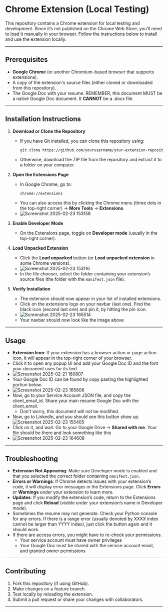 # Chrome Extension (Local Testing)

This repository contains a Chrome extension for local testing and development. Since it’s not published on the Chrome Web Store, you’ll need to load it manually in your browser. Follow the instructions below to install and use the extension locally.

---

## Prerequisites

- **Google Chrome** (or another Chromium-based browser that supports extensions).
- A copy of the extension's source files (either cloned or downloaded from this repository).
- The Google Doc with your resume. REMEMBER, this document MUST be a native Google Doc document. It **CANNOT** be a .docx file. 

---

## Installation Instructions

1. **Download or Clone the Repository**  
   - If you have Git installed, you can clone this repository using:
     ```bash
     git clone https://github.com/yourusername/your-extension-repository.git
     ```
   - Otherwise, download the ZIP file from the repository and extract it to a folder on your computer.

2. **Open the Extensions Page**  
   - In Google Chrome, go to:
     ```
     chrome://extensions
     ```
   - You can also access this by clicking the Chrome menu (three dots in the top-right corner) → **More Tools** → **Extensions**.
   - ![Screenshot 2025-02-23 153158](https://github.com/user-attachments/assets/7b305df3-9661-4383-8f49-4e17873921b4)


3. **Enable Developer Mode**  
   - On the Extensions page, toggle on **Developer mode** (usually in the top-right corner).

4. **Load Unpacked Extension**  
   - Click the **Load unpacked** button (or **Load unpacked extension** in some Chrome versions).
   - ![Screenshot 2025-02-23 153116](https://github.com/user-attachments/assets/3dcc0ded-c091-4744-8b55-02aa967e837d)
   - In the file chooser, select the folder containing your extension’s source files (the folder with the `manifest.json` file).

5. **Verify Installation**  
   - The extension should now appear in your list of installed extensions.
   - Click on the extensions logo on your navbar (last one). Find the black icon (second last one) and pin it, by hitting the pin icon.
   -  ![Screenshot 2025-02-23 165514](https://github.com/user-attachments/assets/72760027-45eb-48f5-82bd-4d576bd71209)
   - Your navbar should now look like the image above

---

## Usage

- **Extension Icon**: If your extension has a browser action or page action icon, it will appear in the top-right corner of your browser.
- Click it to open any popup UI and add your Google Doc ID and the font your document uses for its text.
- ![Screenshot 2025-02-21 180807](https://github.com/user-attachments/assets/d35ffd67-3f30-4bf2-ae67-2a3def093cf2)
- Your Google Doc ID can be found by copy pasting the highlighted portion below.
- ![Screenshot 2025-02-23 165808](https://github.com/user-attachments/assets/faeac737-ef2b-4ea8-8ba2-bb1b430479c1)
- Now, go to your Service Account JSON file, and copy the client_email_id. Share your main resume Google Doc with the client_email.
  - Don't worry, this document will not be modified.
- Now, go to LinkedIn, and you should see this button show up. ![Screenshot 2025-02-23 155405](https://github.com/user-attachments/assets/60a3d410-3d5b-44d2-8e6d-32d5e73335c2)
- Click on it, and wait. Go to your Google Drive → **Shared with me**. Your file should be there and look something like this
- ![Screenshot 2025-02-23 164608](https://github.com/user-attachments/assets/59fadb19-e5f5-4c88-849f-0e6d220f0df3)

---

## Troubleshooting

- **Extension Not Appearing**: Make sure Developer mode is enabled and that you selected the correct folder containing `manifest.json`.
- **Errors or Warnings**: If Chrome detects issues with your extension’s code, it will display error messages in the Extensions page. Click **Errors** or **Warnings** under your extension to learn more.
- **Updates**: If you modify the extension’s code, return to the Extensions page and click **Reload** (visible under your extension’s name in Developer mode).
- Sometimes the resume may not generate. Check your Python console for any errors. If there is a range error (usually denoted by XXXX index cannot be larger than YYYY index), just click the button again and it should work.
- If there are access errors, you might have to re-check your permissions.
  - Your service account must have owner privileges
  - Your Google Doc must be shared with the service account email, and granted owner permissions

---

## Contributing

1. Fork this repository (if using GitHub).
2. Make changes on a feature branch.
3. Test locally by reloading the extension.
4. Submit a pull request or share your changes with collaborators.

---
